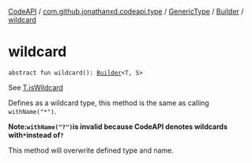 [CodeAPI](../../../index.md) / [com.github.jonathanxd.codeapi.type](../../index.md) / [GenericType](../index.md) / [Builder](index.md) / [wildcard](.)

# wildcard

`abstract fun wildcard(): `[`Builder`](index.md)`<T, S>`

See [T.isWildcard](../is-wildcard.md)

Defines as a wildcard type, this method is the same as calling `withName("*")`.

**Note:`withName("?")`is invalid because CodeAPI denotes wildcards with`*`instead of`?`**

This method will overwrite defined type and name.

